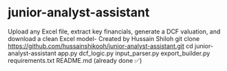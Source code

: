 # junior-analyst-assistant
Upload any Excel file, extract key financials, generate a DCF valuation, and download a clean Excel model- Created by Hussain Shiloh
git clone https://github.com/hussainshikooh/junior-analyst-assistant.git
cd junior-analyst-assistant
app.py
dcf_logic.py
input_parser.py
export_builder.py
requirements.txt
README.md (already done ✅)

